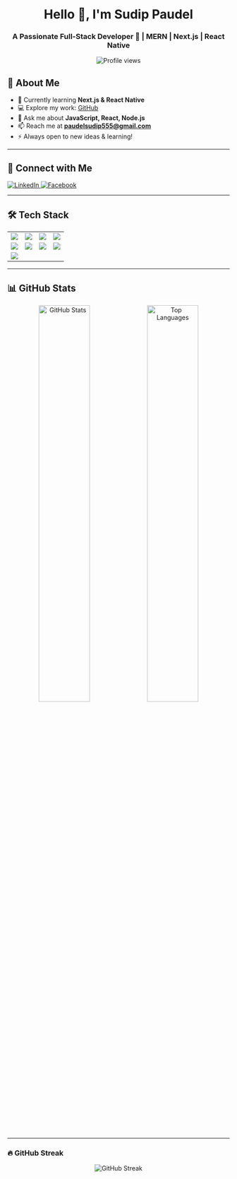 <h1 align="center">Hello 👋, I'm Sudip Paudel</h1>
<h3 align="center">A Passionate Full-Stack Developer 🚀 | MERN | Next.js | React Native</h3>

<p align="center">
  <img src="https://komarev.com/ghpvc/?username=sudip22-p&label=Profile%20views&color=0e75b6&style=flat" alt="Profile views" />
</p>

## 🚀 About Me  
- 🌱 Currently learning **Next.js & React Native**  
- 💻 Explore my work: [GitHub](https://github.com/sudip22-p)  
- 💬 Ask me about **JavaScript, React, Node.js**  
- 📫 Reach me at **paudelsudip555@gmail.com**  
- ⚡ Always open to new ideas & learning!  

---

## 📩 Connect with Me  
<p>
  <a href="https://www.linkedin.com/in/sudip-paudel-07536a242/">
    <img src="https://img.shields.io/badge/LinkedIn-0A66C2?logo=linkedin&logoColor=white" alt="LinkedIn">
  </a>
  <a href="https://www.facebook.com/sudip.paudel.2003">
    <img src="https://img.shields.io/badge/Facebook-1877F2?logo=facebook&logoColor=white" alt="Facebook">
  </a>
</p>

---

## 🛠 Tech Stack  
<table>
  <tr>
    <td><img src="https://img.shields.io/badge/JavaScript-F7DF1E?logo=javascript&logoColor=black" /></td>
    <td><img src="https://img.shields.io/badge/React-61DAFB?logo=react&logoColor=black" /></td>
    <td><img src="https://img.shields.io/badge/Node.js-339933?logo=node.js&logoColor=white" /></td>
    <td><img src="https://img.shields.io/badge/Next.js-000000?logo=next.js&logoColor=white" /></td>
  </tr>
  <tr>
    <td><img src="https://img.shields.io/badge/TailwindCSS-38B2AC?logo=tailwind-css&logoColor=white" /></td>
    <td><img src="https://img.shields.io/badge/MongoDB-47A248?logo=mongodb&logoColor=white" /></td>
    <td><img src="https://img.shields.io/badge/MySQL-4479A1?logo=mysql&logoColor=white" /></td>
    <td><img src="https://img.shields.io/badge/Express.js-000000?logo=express&logoColor=white" /></td>
  </tr>
  <tr>
    <td><img src="https://img.shields.io/badge/Linux-FCC624?logo=linux&logoColor=black" /></td>
  </tr>
</table>

---

## 📊 GitHub Stats  
<div align="center">
  <img src="https://github-readme-stats.vercel.app/api?username=sudip22-p&show_icons=true&theme=tokyonight" width="48%" alt="GitHub Stats">
  <img src="https://github-readme-stats.vercel.app/api/top-langs/?username=sudip22-p&layout=compact&theme=tokyonight" width="48%" alt="Top Languages">
</div>

---

### 🔥 GitHub Streak  

<p align="center"><img  src="https://github-readme-streak-stats.herokuapp.com/?user=sudip22-p&theme=tokyonight" alt="GitHub Streak" /></p>
